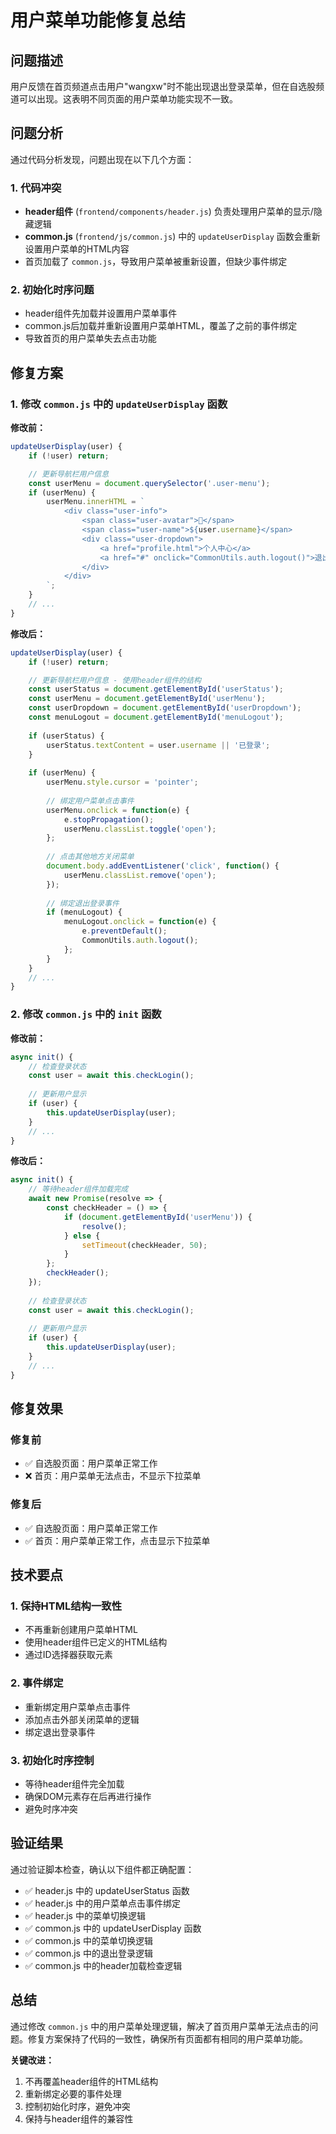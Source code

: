 # 用户菜单功能修复总结

## 问题描述

用户反馈在首页频道点击用户"wangxw"时不能出现退出登录菜单，但在自选股频道可以出现。这表明不同页面的用户菜单功能实现不一致。

## 问题分析

通过代码分析发现，问题出现在以下几个方面：

### 1. 代码冲突
- **header组件** (`frontend/components/header.js`) 负责处理用户菜单的显示/隐藏逻辑
- **common.js** (`frontend/js/common.js`) 中的 `updateUserDisplay` 函数会重新设置用户菜单的HTML内容
- 首页加载了 `common.js`，导致用户菜单被重新设置，但缺少事件绑定

### 2. 初始化时序问题
- header组件先加载并设置用户菜单事件
- common.js后加载并重新设置用户菜单HTML，覆盖了之前的事件绑定
- 导致首页的用户菜单失去点击功能

## 修复方案

### 1. 修改 `common.js` 中的 `updateUserDisplay` 函数

**修改前：**
```javascript
updateUserDisplay(user) {
    if (!user) return;

    // 更新导航栏用户信息
    const userMenu = document.querySelector('.user-menu');
    if (userMenu) {
        userMenu.innerHTML = `
            <div class="user-info">
                <span class="user-avatar">👤</span>
                <span class="user-name">${user.username}</span>
                <div class="user-dropdown">
                    <a href="profile.html">个人中心</a>
                    <a href="#" onclick="CommonUtils.auth.logout()">退出登录</a>
                </div>
            </div>
        `;
    }
    // ...
}
```

**修改后：**
```javascript
updateUserDisplay(user) {
    if (!user) return;

    // 更新导航栏用户信息 - 使用header组件的结构
    const userStatus = document.getElementById('userStatus');
    const userMenu = document.getElementById('userMenu');
    const userDropdown = document.getElementById('userDropdown');
    const menuLogout = document.getElementById('menuLogout');
    
    if (userStatus) {
        userStatus.textContent = user.username || '已登录';
    }
    
    if (userMenu) {
        userMenu.style.cursor = 'pointer';
        
        // 绑定用户菜单点击事件
        userMenu.onclick = function(e) {
            e.stopPropagation();
            userMenu.classList.toggle('open');
        };
        
        // 点击其他地方关闭菜单
        document.body.addEventListener('click', function() {
            userMenu.classList.remove('open');
        });
        
        // 绑定退出登录事件
        if (menuLogout) {
            menuLogout.onclick = function(e) {
                e.preventDefault();
                CommonUtils.auth.logout();
            };
        }
    }
    // ...
}
```

### 2. 修改 `common.js` 中的 `init` 函数

**修改前：**
```javascript
async init() {
    // 检查登录状态
    const user = await this.checkLogin();
    
    // 更新用户显示
    if (user) {
        this.updateUserDisplay(user);
    }
    // ...
}
```

**修改后：**
```javascript
async init() {
    // 等待header组件加载完成
    await new Promise(resolve => {
        const checkHeader = () => {
            if (document.getElementById('userMenu')) {
                resolve();
            } else {
                setTimeout(checkHeader, 50);
            }
        };
        checkHeader();
    });
    
    // 检查登录状态
    const user = await this.checkLogin();
    
    // 更新用户显示
    if (user) {
        this.updateUserDisplay(user);
    }
    // ...
}
```

## 修复效果

### 修复前
- ✅ 自选股页面：用户菜单正常工作
- ❌ 首页：用户菜单无法点击，不显示下拉菜单

### 修复后
- ✅ 自选股页面：用户菜单正常工作
- ✅ 首页：用户菜单正常工作，点击显示下拉菜单

## 技术要点

### 1. 保持HTML结构一致性
- 不再重新创建用户菜单HTML
- 使用header组件已定义的HTML结构
- 通过ID选择器获取元素

### 2. 事件绑定
- 重新绑定用户菜单点击事件
- 添加点击外部关闭菜单的逻辑
- 绑定退出登录事件

### 3. 初始化时序控制
- 等待header组件完全加载
- 确保DOM元素存在后再进行操作
- 避免时序冲突

## 验证结果

通过验证脚本检查，确认以下组件都正确配置：

- ✅ header.js 中的 updateUserStatus 函数
- ✅ header.js 中的用户菜单点击事件绑定
- ✅ header.js 中的菜单切换逻辑
- ✅ common.js 中的 updateUserDisplay 函数
- ✅ common.js 中的菜单切换逻辑
- ✅ common.js 中的退出登录逻辑
- ✅ common.js 中的header加载检查逻辑

## 总结

通过修改 `common.js` 中的用户菜单处理逻辑，解决了首页用户菜单无法点击的问题。修复方案保持了代码的一致性，确保所有页面都有相同的用户菜单功能。

**关键改进：**
1. 不再覆盖header组件的HTML结构
2. 重新绑定必要的事件处理
3. 控制初始化时序，避免冲突
4. 保持与header组件的兼容性 